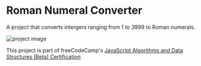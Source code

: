 # Roman Numeral Converter

<!-- DESCRIPTION-START -->
A project that converts intergers ranging from 1 to 3999 to Roman numerals. 
<!-- DESCRIPTION-END -->

![project image](https://res.cloudinary.com/dwguf4w1t/image/upload/v1722351386/Portfolio%20Projects/roman-numeral-converter-js_rhbb0q.png)

This project is part of freeCodeCamp's [JavaScript Algorithms and Data Structures (Beta) Certification](https://www.freecodecamp.org/learn/javascript-algorithms-and-data-structures-v8/)